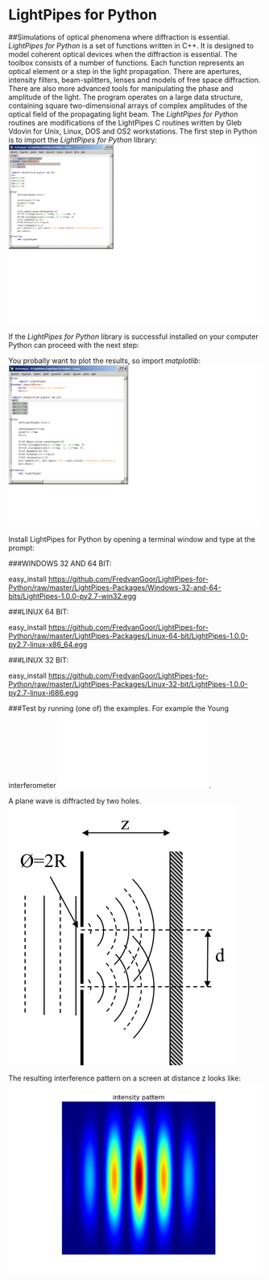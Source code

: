 # LightPipes for Python
##Simulations of optical phenomena where diffraction is essential.
*LightPipes for Python* is a set of functions written in C++. It is designed to model coherent optical devices when the diffraction is essential. The toolbox consists of a number of functions. Each function represents an optical element or a step in the light propagation. There are apertures, intensity filters, beam-splitters, lenses and models of free space diffraction. There are also more advanced tools for manipulating the phase and amplitude of the light. The program operates on a large data structure, containing square two-dimensional arrays of complex amplitudes of the optical field of the propagating light beam.
The *LightPipes for Python* routines are modifications of the LightPipes C routines written by Gleb Vdovin for Unix, Linux, DOS and OS2 workstations.
The first step in Python is to import the *LightPipes for Python* library:
![](img/twoholes1.png)
	
If the *LightPipes for Python* library is successful installed on your computer Python can proceed with the next step:

You probally want to plot the results, so import *matplotlib*:
![](img/twoholes2.png)

Install LightPipes for Python by opening a terminal window and type at the prompt:

###WINDOWS 32 AND 64 BIT:

easy_install https://github.com/FredvanGoor/LightPipes-for-Python/raw/master/LightPipes-Packages/Windows-32-and-64-bits/LightPipes-1.0.0-py2.7-win32.egg

###LINUX 64 BIT:

easy_install https://github.com/FredvanGoor/LightPipes-for-Python/raw/master/LightPipes-Packages/Linux-64-bit/LightPipes-1.0.0-py2.7-linux-x86_64.egg

###LINUX 32 BIT:

easy_install https://github.com/FredvanGoor/LightPipes-for-Python/raw/master/LightPipes-Packages/Linux-32-bit/LightPipes-1.0.0-py2.7-linux-i686.egg

###Test by running (one of) the examples.
For example the Young interferometer ![Young.py](Examples/Young.py).

A plane wave is diffracted by two holes.
![](img/twoholesSetUp.png)

The resulting interference pattern on a screen at distance z looks like:
![](img/twoholesPattern.png)
